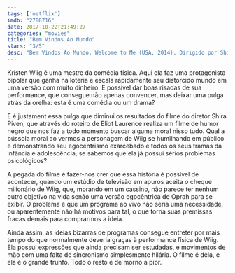 ```yaml
---
tags: ['netflix']
imdb: "2788716"
date: 2017-10-22T21:49:27
categories: "movies"
title: "Bem Vindos Ao Mundo"
stars: "3/5"
desc: "Bem Vindos Ao Mundo. Welcome to Me (USA, 2014). Dirigido por Shira Piven. Escrito por Eliot Laurence. Com Kristen Wiig (Alice Klieg), Wes Bentley (Gabe Ruskin), Linda Cardellini (Gina Selway), Joan Cusack (Dawn Hurley), Loretta Devine (Barb Vaughn), Jennifer Jason Leigh (Deb Moseley), Thomas Mann (Rainer Ybarra), James Marsden (Rich Ruskin), Tim Robbins (Dr. Daryl Moffet)."
---
```

Kristen Wiig é uma mestre da comédia física. Aqui ela faz uma protagonista bipolar que ganha na loteria e escala rapidamente seu distorcido mundo em uma versão com muito dinheiro. É possível dar boas risadas de sua performance, que consegue não apenas convencer, mas deixar uma pulga atrás da orelha: esta é uma comédia ou um drama?

E é justament essa pulga que diminui os resultados do filme do diretor Shira Piven, que através do roteiro de Eliot Laurence realiza um filme de humor negro que nos faz a todo momento buscar alguma moral nisso tudo. Qual a bússola moral ao vermos a personagem de Wiig se humilhando em público e demonstrando seu egocentrismo exarcebado e todos os seus tramas da infância e adolescência, se sabemos que ela já possui sérios problemas psicológicos?

A pegada do filme é fazer-nos crer que essa história é possível de acontecer, quando um estúdio de televisão em apuros aceita o cheque milionário de Wiig, que, morando em um cassino, não parece ter nenhum outro objetivo na vida senão uma versão egocêntrica de Oprah para se exibir. O problema é que um programa ao vivo não seria uma necessidade, ou aparentemente não há motivos para tal, o que torna suas premissas fracas demais para comprarmos a ideia.

Ainda assim, as ideias bizarras de programas consegue entreter por mais tempo do que normalmente deveria graças à performance física de Wiig. Ela possui expressões que ainda precisam ser estudadas, e movimentos de mão com uma falta de sincronismo simplesmente hilária. O filme é dela, e ela é o grande trunfo. Todo o resto é de morno a pior.
